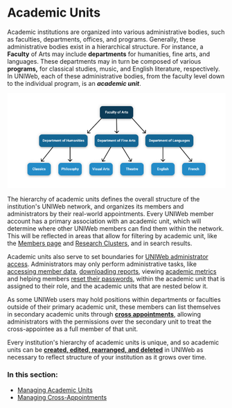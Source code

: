 # Academic Units

Academic institutions are organized into various administrative bodies, such as faculties, departments, offices, and programs. Generally, these administrative bodies exist in a hierarchical structure. For instance, a **Faculty** of Arts may include **departments** for humanities, fine arts, and languages. These departments may in turn be composed of various **programs,** for classical studies, music, and English literature, respectively. In UNIWeb, each of these administrative bodies, from the faculty level down to the individual program, is an _**academic unit**_. 

![](../../.gitbook/assets/frame-2.png)

The hierarchy of academic units defines the overall structure of the institution's UNIWeb network, and organizes its members and administrators by their real-world appointments. Every UNIWeb member account has a primary association with an academic unit, which will determine where other UNIWeb members can find them within the network. This will be reflected in areas that allow for filtering by academic unit, like the [Members page](../../introduction/navigating-uniweb.md#the-members-page) and [Research Clusters](../../networking-on-uniweb/research-clusters-1.md), and in search results.

Academic units also serve to set boundaries for [UNIWeb administrator access](../access-control/managing-administrator-roles-and-permissions.md). Administrators may only perform administrative tasks, like [accessing member data](../../networking-on-uniweb/filling-out-your-public-profile.md#filling-out-another-uniweb-members-public-profile), [downloading reports](../../your-academic-information/exporting-academic-information/downloading-cvs-and-reports.md#downloading-cv-and-report-files-for-other-uniweb-members), viewing [academic metrics](../../academic-metrics/academic-metrics.md) and helping members [reset their passwords](../account-management/account-login.md#sending-a-password-reset-email-to-a-uniweb-member), within the academic unit that is assigned to their role, and the academic units that are nested below it.

As some UNIWeb users may hold positions within departments or faculties outside of their primary academic unit, these members can list themselves in secondary academic units through [**cross appointments**](cross-appointments.md), allowing administrators with the permissions over the secondary unit to treat the cross-appointee as a full member of that unit.

Every institution's hierarchy of academic units is unique, and so academic units can be [**created, edited, rearranged, and deleted**](cross-appointments.md) in UNIWeb as necessary to reflect structure of your institution as it grows over time.

### In this section:

* [Managing Academic Units](managing-academic-units.md)
* [Managing Cross-Appointments](cross-appointments.md)

